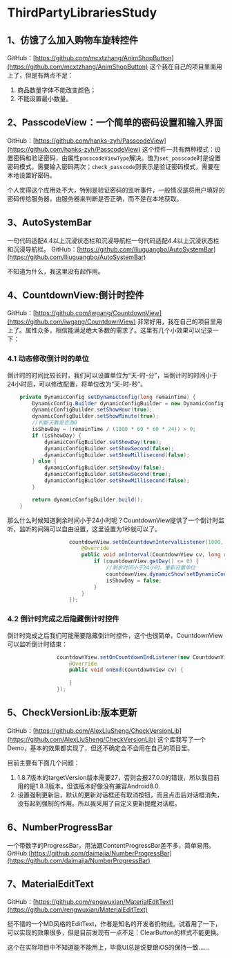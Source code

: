 # ThirdPartyLibrariesStudy
## 1、仿饿了么加入购物车旋转控件
GitHub：[https://github.com/mcxtzhang/AnimShopButton](https://github.com/mcxtzhang/AnimShopButton)
这个我在自己的项目里面用上了，但是有两点不足：

1. 商品数量字体不能改变颜色；
2. 不能设置最小数量。

## 2、PasscodeView：一个简单的密码设置和输入界面
GitHub：[https://github.com/hanks-zyh/PasscodeView](https://github.com/hanks-zyh/PasscodeView)
这个控件一共有两种模式：设置密码和验证密码，由属性`passcodeViewType`解决。值为`set_passcode`时是设置密码模式，需要输入密码两次；`check_passcode`则表示是验证密码模式，需要在本地设置好密码。

个人觉得这个库用处不大，特别是验证密码的监听事件，一般情况是将用户填好的密码传给服务器，由服务器来判断是否正确，而不是在本地获取。

## 3、AutoSystemBar
一句代码适配4.4以上沉浸状态栏和沉浸导航栏一句代码适配4.4以上沉浸状态栏和沉浸导航栏。
GitHub：[https://github.com/lliuguangbo/AutoSystemBar](https://github.com/lliuguangbo/AutoSystemBar)

不知道为什么，我这里没有起作用。

## 4、CountdownView:倒计时控件
GitHub：[https://github.com/iwgang/CountdownView](https://github.com/iwgang/CountdownView)
非常好用，我在自己的项目里用上了。属性众多，相信能满足绝大多数的需求了。这里有几个小效果可以记录一下：
### 4.1 动态修改倒计时的单位
倒计时的时间比较长时，我们可以设置单位为“天-时-分”，当倒计时的时间小于24小时后，可以修改配置，将单位改为“天-时-秒”。
```java
    private DynamicConfig setDynamicConfig(long remainTime) {
        DynamicConfig.Builder dynamicConfigBuilder = new DynamicConfig.Builder();
        dynamicConfigBuilder.setShowHour(true);
        dynamicConfigBuilder.setShowMinute(true);
        //判斷天數是否為0
        isShowDay = (remainTime / (1000 * 60 * 60 * 24)) > 0;
        if (isShowDay) {
            dynamicConfigBuilder.setShowDay(true);
            dynamicConfigBuilder.setShowSecond(false);
            dynamicConfigBuilder.setShowMillisecond(false);
        } else {
            dynamicConfigBuilder.setShowDay(false);
            dynamicConfigBuilder.setShowSecond(true);
            dynamicConfigBuilder.setShowMillisecond(false);
        }

        return dynamicConfigBuilder.build();
    }
```
那么什么时候知道剩余时间小于24小时呢？CountdownView提供了一个倒计时监听，监听的间隔可以自由设置，这里设置为1秒就可以了。
```java
                    countdownView.setOnCountdownIntervalListener(1000, new CountdownView.OnCountdownIntervalListener() {
                        @Override
                        public void onInterval(CountdownView cv, long remainTime) {
                            if (countdownView.getDay() <= 0) {
                                //剩余时间小于24小时，重新设置单位
                                countdownView.dynamicShow(setDynamicConfig(remainTime));
                                isShowDay = false;
                            }
                        }
                    });
```
### 4.2 倒计时完成之后隐藏倒计时控件
倒计时完成之后我们可能需要隐藏倒计时控件，这个也很简单，CountdownView可以监听倒计时结束：
```java
                countdownView.setOnCountdownEndListener(new CountdownView.OnCountdownEndListener() {
                    @Override
                    public void onEnd(CountdownView cv) {
                        
                    }
                });
```

## 5、CheckVersionLib:版本更新
GitHub：[https://github.com/AlexLiuSheng/CheckVersionLib](https://github.com/AlexLiuSheng/CheckVersionLib)
这个库我写了一个Demo，基本的效果都实现了，但还不确定会不会用在自己的项目里。

目前主要有下面几个问题：
1. 1.8.7版本的targetVersion版本需要27，否则会报27.0.0的错误，所以我目前用的是1.8.3版本，但该版本好像没有兼容Android8.0.
2. 设置强制更新后，默认的更新对话框还有取消按钮，而且点击后对话框消失，没有起到强制的作用。所以我采用了自定义更新提醒对话框。

## 6、NumberProgressBar
一个带数字的ProgressBar，用法跟ContentProgressBar差不多，简单易用。
GitHub:[https://github.com/daimajia/NumberProgressBar](https://github.com/daimajia/NumberProgressBar)

## 7、MaterialEditText
GitHub：[https://github.com/rengwuxian/MaterialEditText](https://github.com/rengwuxian/MaterialEditText)

挺不错的一个MD风格的EditText，作者是知名的开发者扔物线。试着用了一下，可以实现的效果很多，但是目前发现有一点不足：ClearButton的样式不能更换。

这个在实际项目中不知道能不能用上，毕竟UI总是说要跟iOS的保持一致……



